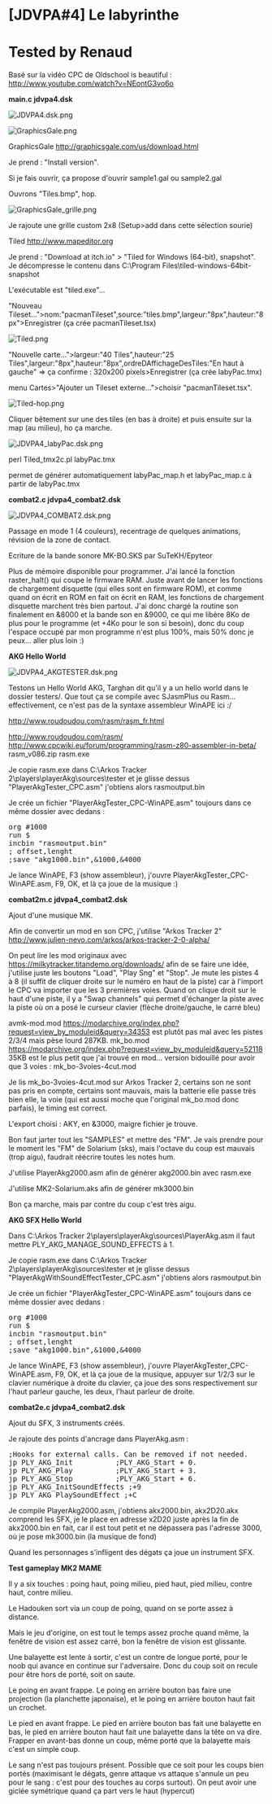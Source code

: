 # [JDVPA#4] Le labyrinthe
# Tested by Renaud

Basé sur la vidéo CPC de Oldschool is beautiful : http://www.youtube.com/watch?v=NEontG3vo6o

__main.c jdvpa4.dsk__

![JDVPA4.dsk.png](JDVPA4.dsk.png)

![GraphicsGale.png](GraphicsGale.png)

GraphicsGale http://graphicsgale.com/us/download.html

Je prend : "Install version".

Si je fais ouvrir, ça propose d'ouvrir sample1.gal ou sample2.gal

Ouvrons "Tiles.bmp", hop.

![GraphicsGale_grille.png](GraphicsGale_grille.png)

Je rajoute une grille custom 2x8 (Setup>add dans cette sélection sourie)

Tiled http://www.mapeditor.org

Je prend : "Download at  itch.io" > "Tiled for Windows (64-bit), snapshot". Je décompresse le contenu dans C:\Program Files\tiled-windows-64bit-snapshot

L'exécutable est "tiled.exe"...

"Nouveau Tileset...">nom:"pacmanTileset",source:"tiles.bmp",largeur:"8px",hauteur:"8px">Enregistrer (ça crée pacmanTileset.tsx)

![Tiled.png](Tiled.png)

"Nouvelle carte...">largeur:"40 Tiles",hauteur:"25 Tiles",largeur:"8px",hauteur:"8px",ordreDAffichageDesTiles:"En haut à gauche" => ça confirme : 320x200 pixels>Enregistrer (ça crée labyPac.tmx)

menu Cartes>"Ajouter un Tileset externe...">choisir "pacmanTileset.tsx".

![Tiled-hop.png](Tiled-hop.png)

Cliquer bêtement sur une des tiles (en bas à droite) et puis ensuite sur la map (au milieu), ho ça marche.

![JDVPA4_labyPac.dsk.png](JDVPA4_labyPac.dsk.png)

perl Tiled_tmx2c.pl labyPac.tmx

permet de générer automatiquement labyPac_map.h et labyPac_map.c à partir de labyPac.tmx

__combat2.c jdvpa4_combat2.dsk__

![JDVPA4_COMBAT2.dsk.png](JDVPA4_COMBAT2.dsk.png)

Passage en mode 1 (4 couleurs), recentrage de quelques animations, révision de la zone de contact.

Ecriture de la bande sonore MK-BO.SKS par SuTeKH/Epyteor

Plus de mémoire disponible pour programmer. J'ai lancé la fonction raster_halt() qui coupe le firmware RAM. Juste avant de lancer les fonctions de chargement disquette (qui elles sont en firmware ROM), et comme quand on écrit en ROM en fait on écrit en RAM, les fonctions de chargement disquette marchent très bien partout. J'ai donc chargé la routine son finalement en &8000 et la bande son en &9000, ce qui me libère 8Ko de plus pour le programme (et +4Ko pour le son si besoin), donc du coup l'espace occupé par mon programme n'est plus 100%, mais 50% donc je peux... aller plus loin :)

__AKG Hello World__

![JDVPA4_AKGTESTER.dsk.png](JDVPA4_AKGTESTER.dsk.png)

Testons un Hello World AKG, Targhan dit qu'il y a un hello world dans le dossier testers/. Que tout ça se compile avec SJasmPlus ou Rasm... effectivement, ce n'est pas de la syntaxe assembleur WinAPE ici :/

http://www.roudoudou.com/rasm/rasm_fr.html

http://www.roudoudou.com/rasm/ http://www.cpcwiki.eu/forum/programming/rasm-z80-assembler-in-beta/ rasm_v086.zip rasm.exe

Je copie rasm.exe dans C:\Arkos Tracker 2\players\playerAkg\sources\tester et je glisse dessus "PlayerAkgTester_CPC.asm" j'obtiens alors rasmoutput.bin

Je crée un fichier "PlayerAkgTester_CPC-WinAPE.asm" toujours dans ce même dossier avec dedans :
<pre>org #1000
run $
incbin "rasmoutput.bin"
; offset,lenght
;save "akg1000.bin",&1000,&4000</pre>
Je lance WinAPE, F3 (show assembleur), j'ouvre PlayerAkgTester_CPC-WinAPE.asm, F9, OK, et là ça joue de la musique :)

__combat2m.c jdvpa4_combat2.dsk__

Ajout d'une musique MK.

Afin de convertir un mod en son CPC, j'utilise "Arkos Tracker 2" http://www.julien-nevo.com/arkos/arkos-tracker-2-0-alpha/

On peut lire les mod originaux avec https://milkytracker.titandemo.org/downloads/ afin de se faire une idée, j'utilise juste les boutons "Load", "Play Sng" et "Stop". Je mute les pistes 4 à 8 (il suffit de cliquer droite sur le numéro en haut de la piste) car à l'import le CPC va importer que les 3 premières voies. Quand on clique droit sur le haut d'une piste, il y a "Swap channels" qui permet d'échanger la piste avec la piste où on a posé le curseur clavier (flèche droite/gauche, le carré bleu)

avmk-mod.mod https://modarchive.org/index.php?request=view_by_moduleid&query=34353 est plutôt pas mal avec les pistes 2/3/4 mais pèse lourd 287KB.
mk_bo.mod https://modarchive.org/index.php?request=view_by_moduleid&query=52118 35KB est le plus petit que j'ai trouvé en mod... version bidouillé pour avoir que 3 voies : mk_bo-3voies-4cut.mod

Je lis mk_bo-3voies-4cut.mod sur Arkos Tracker 2, certains son ne sont pas pris en compte, certains sont mauvais, mais la batterie elle passe très bien elle, la voie (qui est aussi moche que l'original mk_bo.mod donc parfais), le timing est correct.

L'export choisi : AKY, en &3000, maigre fichier je trouve.

Bon faut jarter tout les "SAMPLES" et mettre des "FM". Je vais prendre pour le moment les "FM" de Solarium (sks), mais l'octave du coup est mauvais (trop aigu), faudrait réécrire toutes les notes hum.

J'utilise PlayerAkg2000.asm afin de générer akg2000.bin avec rasm.exe

J'utilise MK2-Solarium.aks afin de générer mk3000.bin

Bon ça marche, mais par contre du coup c'est très aigu.

__AKG SFX Hello World__

Dans C:\Arkos Tracker 2\players\playerAkg\sources\PlayerAkg.asm il faut mettre PLY_AKG_MANAGE_SOUND_EFFECTS à 1.

Je copie rasm.exe dans C:\Arkos Tracker 2\players\playerAkg\sources\tester et je glisse dessus "PlayerAkgWithSoundEffectTester_CPC.asm" j'obtiens alors rasmoutput.bin

Je crée un fichier "PlayerAkgTester_CPC-WinAPE.asm" toujours dans ce même dossier avec dedans :
<pre>org #1000
run $
incbin "rasmoutput.bin"
; offset,lenght
;save "akg1000.bin",&1000,&4000</pre>
Je lance WinAPE, F3 (show assembleur), j'ouvre PlayerAkgTester_CPC-WinAPE.asm, F9, OK, et là ça joue de la musique, appuyer sur 1/2/3 sur le clavier numérique à droite du clavier, ça joue des sons respectivement sur l'haut parleur gauche, les deux, l'haut parleur de droite.

__combat2e.c jdvpa4_combat2.dsk__

Ajout du SFX, 3 instruments créés.

Je rajoute des points d'ancrage dans PlayerAkg.asm :
<pre>;Hooks for external calls. Can be removed if not needed.
jp PLY_AKG_Init          ;PLY_AKG_Start + 0.
jp PLY_AKG_Play          ;PLY_AKG_Start + 3.
jp PLY_AKG_Stop          ;PLY_AKG_Start + 6.
jp PLY_AKG_InitSoundEffects ;+9
jp PLY_AKG_PlaySoundEffect ;+C</pre>
Je compile PlayerAkg2000.asm, j'obtiens akx2000.bin, akx2D20.akx comprend les SFX, je le place en adresse x2D20 juste après la fin de akx2000.bin en fait, car il est tout petit et ne dépassera pas l'adresse 3000, où je pose mk3000.bin (la musique de fond)

Quand les personnages s'infligent des dégats ça joue un instrument SFX.

__Test gameplay MK2 MAME__

Il y a six touches : poing haut, poing milieu, pied haut, pied milieu, contre haut, contre milieu.

Le Hadouken sort via un coup de poing, quand on se porte assez à distance.

Mais le jeu d'origine, on est tout le temps assez proche quand même, la fenêtre de vision est assez carré, bon la fenêtre de vision est glissante.

Une balayette est lente à sortir, c'est un contre de longue porté, pour le noob qui avance en continue sur l'adversaire. Donc du coup soit on recule pour être hors de porté, soit on saute.

Le poing en avant frappe. Le poing en arrière bouton bas faire une projection (la planchette japonaise), et le poing en arrière bouton haut fait un crochet.

Le pied en avant frappe. Le pied en arrière bouton bas fait une balayette en bas, le pied en arrière bouton haut fait une balayette dans la tête on va dire. Frapper en avant-bas donne un coup, même porté que la balayette mais c'est un simple coup.

Le sang n'est pas toujours présent. Possible que ce soit pour les coups bien portés (maximisant le dégats, genre attaque vs attaque s'annule un peu pour le sang : c'est pour des touches au corps surtout). On peut avoir une giclée symétrique quand ça part vers le haut (hypercut)